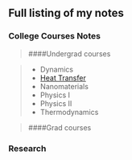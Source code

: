 ## Full listing of my notes

### College Courses Notes

> ####Undergrad courses

> - Dynamics
> - [Heat Transfer](/notes/heat_transfer/heat_transfer_main.html)
> - Nanomaterials
> - Physics I
> - Physics II
> - Thermodynamics

> ####Grad courses

### Research

